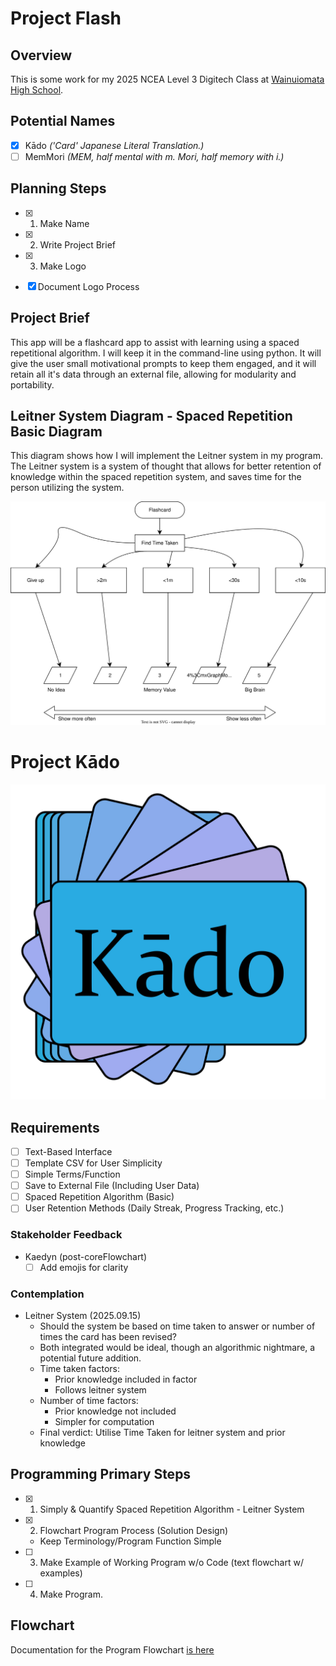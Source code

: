 # Project Flash

## Overview

This is some work for my 2025 NCEA Level 3 Digitech Class at [Wainuiomata High School](https://wainuiomatahigh.school.nz/).

## Potential Names

- [x] Kādo *('Card' Japanese Literal Translation.)*
- [ ] MemMori *(MEM, half mental with m. Mori, half memory with i.)*

## Planning Steps

- [x] 1. Make Name
- [x] 2. Write Project Brief
- [x] 3. Make Logo

- [x] Document Logo Process

## Project Brief

This app will be a flashcard app to assist with learning using a spaced repetitional algorithm. I will keep it in the command-line using python. It will give the user small motivational prompts to keep them engaged, and it will retain all it's data through an external file, allowing for modularity and portability.

## Leitner System Diagram - Spaced Repetition Basic Diagram

This diagram shows how I will implement the Leitner system in my program. The Leitner system is a system of thought that allows for better retention of knowledge within the spaced repetition system, and saves time for the person utilizing the system.

![LeitnerSystem](leitnerSystemDiagram/LeitnerSystem.drawio.svg)

# Project Kādo

![KadoLogo](Logo/Kado-v2(1600x1600).png)

## Requirements

- [ ] Text-Based Interface
- [ ] Template CSV for User Simplicity
- [ ] Simple Terms/Function
- [ ] Save to External File (Including User Data)
- [ ] Spaced Repetition Algorithm (Basic)
- [ ] User Retention Methods (Daily Streak, Progress Tracking, etc.)

### Stakeholder Feedback

- Kaedyn (post-coreFlowchart)
    - [ ] Add emojis for clarity

### Contemplation

- Leitner System (2025.09.15)
    - Should the system be based on time taken to answer or number of times the card has been revised?
    - Both integrated would be ideal, though an algorithmic nightmare, a potential future addition.
    - Time taken factors: 
        - Prior knowledge included in factor
        - Follows leitner system
    - Number of time factors:
        - Prior knowledge not included
        - Simpler for computation
    - Final verdict: Utilise Time Taken for leitner system and prior knowledge

## Programming Primary Steps

- [x] 1. Simply & Quantify Spaced Repetition Algorithm - Leitner System
- [x] 2. Flowchart Program Process (Solution Design)
    - Keep Terminology/Program Function Simple
- [ ] 3. Make Example of Working Program w/o Code (text flowchart w/ examples)
- [ ] 4. Make Program.

## Flowchart

Documentation for the Program Flowchart [is here](programDiagram/)
